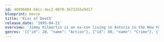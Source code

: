 ```yaml
---
id: 40096804-b0cc-4ec2-9870-3b73355e9d17
blueprint: movie
title: 'Kiss of Death'
release_date: '1995-04-21'
overview: 'Jimmy Kilmartin is an ex-con living in Astoria in the New York City borough of Queens, trying to stay clean and raising a family with his wife Bev. But when his cousin Ronnie causes him to take a fall for driving an illegal transport of stolen cars, a police officer named Calvin Hart is injured and Jimmy lands back in prison. In exchange for an early release, he is asked to help bring down a local crime boss named Little Junior Brown.  Jimmy remarries and attempts to renew a relationship with his child. But he is sent undercover by Detective Hart to work with Junior and infiltrate his operations. As soon as Little Junior kills an undercover federal agent with Jimmy watching, the unscrupulous district attorney and the feds further complicate his life. He must take down Junior or face the consequences.'
genres: '[{"id": 28, "name": "Action"}, {"id": 80, "name": "Crime"}, {"id": 18, "name": "Drama"}, {"id": 53, "name": "Thriller"}]'
---
```

